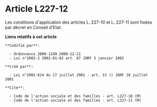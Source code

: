 # Article L227-12

Les conditions d'application des articles L. 227-10 et L. 227-11 sont fixées par décret en Conseil d'Etat.

**Liens relatifs à cet article**

	**Codifié par**:

	  - Ordonnance 2000-1249 2000-12-21
	  - Loi n°2002-2 2002-01-02 art. 87 JORF 3 janvier 2002

	**Créé par**:

	  - Loi n°2001-624 du 17 juillet 2001 - art. 13 () JORF 18 juillet 2001

	**Cite**:

	  - Code de l'action sociale et des familles - art. L227-10 (M)
	  - Code de l'action sociale et des familles - art. L227-11 (M)
